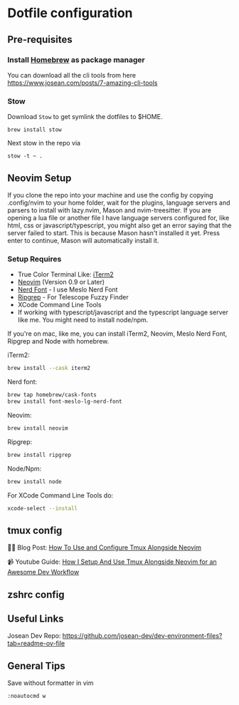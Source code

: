 # Dotfile configuration

## Pre-requisites

### Install [Homebrew](https://brew.sh/) as package manager

You can download all the cli tools from here https://www.josean.com/posts/7-amazing-cli-tools

### Stow

Download `Stow` to get symlink the dotfiles to $HOME.

```
brew install stow
```

Next stow in the repo via

```
stow -t ~ .
```

## Neovim Setup

If you clone the repo into your machine and use the config by copying .config/nvim to your home folder, wait for the plugins, language servers and parsers to install with lazy.nvim, Mason and nvim-treesitter. If you are opening a lua file or another file I have language servers configured for, like html, css or javascript/typescript, you might also get an error saying that the server failed to start. This is because Mason hasn't installed it yet. Press enter to continue, Mason will automatically install it.

### Setup Requires

- True Color Terminal Like: [iTerm2](https://iterm2.com/)
- [Neovim](https://neovim.io/) (Version 0.9 or Later)
- [Nerd Font](https://www.nerdfonts.com/) - I use Meslo Nerd Font
- [Ripgrep](https://github.com/BurntSushi/ripgrep) - For Telescope Fuzzy Finder
- XCode Command Line Tools
- If working with typescript/javascript and the typescript language server like me. You might need to install node/npm.

If you're on mac, like me, you can install iTerm2, Neovim, Meslo Nerd Font, Ripgrep and Node with homebrew.

iTerm2:

```bash
brew install --cask iterm2
```

Nerd font:

```bash
brew tap homebrew/cask-fonts
brew install font-meslo-lg-nerd-font
```

Neovim:

```bash
brew install neovim
```

Ripgrep:

```bash
brew install ripgrep
```

Node/Npm:

```bash
brew install node
```

For XCode Command Line Tools do:

```bash
xcode-select --install
```

## tmux config

✍🏼 Blog Post: [How To Use and Configure Tmux Alongside Neovim](https://josean.com/posts/tmux-setup)

📹 Youtube Guide: [How I Setup And Use Tmux Alongside Neovim for an Awesome Dev Workflow](https://youtu.be/U-omALWIBos)

## zshrc config

## Useful Links

Josean Dev Repo: https://github.com/josean-dev/dev-environment-files?tab=readme-ov-file

## General Tips

Save without formatter in vim

```
:noautocmd w
```
